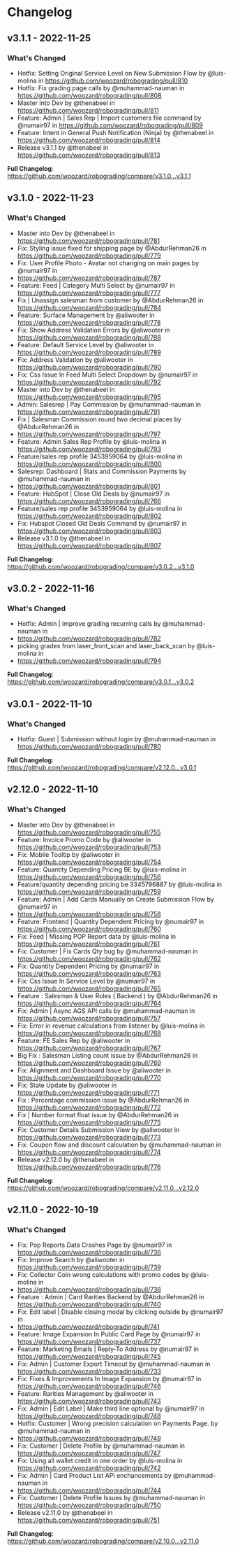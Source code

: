# Changelog

## v3.1.1 - 2022-11-25

### What's Changed

-   Hotfix: Setting Original Service Level on New Submission Flow by @luis-molina in
    https://github.com/woozard/robograding/pull/810
-   Hotfix: Fix grading page calls by @muhammad-nauman in https://github.com/woozard/robograding/pull/808
-   Master into Dev by @thenabeel in https://github.com/woozard/robograding/pull/811
-   Feature: Admin | Sales Rep | Import customers file command by @numair97 in
    https://github.com/woozard/robograding/pull/809
-   Feature: Intent in General Push Notification (Ninja) by @thenabeel in
    https://github.com/woozard/robograding/pull/814
-   Release v3.1.1 by @thenabeel in https://github.com/woozard/robograding/pull/813

**Full Changelog**: https://github.com/woozard/robograding/compare/v3.1.0...v3.1.1

## v3.1.0 - 2022-11-23

### What's Changed

-   Master into Dev by @thenabeel in https://github.com/woozard/robograding/pull/781
-   Fix: Styling issue fixed for shipping page by @AbdurRehman26 in https://github.com/woozard/robograding/pull/779
-   Fix: User Profile Photo - Avatar not changing on main pages by @numair97 in
-   https://github.com/woozard/robograding/pull/787
-   Feature: Feed | Category Multi Select by @numair97 in https://github.com/woozard/robograding/pull/777
-   Fix | Unassign salesman from customer by @AbdurRehman26 in https://github.com/woozard/robograding/pull/784
-   Feature: Surface Management by @aliwooter in https://github.com/woozard/robograding/pull/778
-   Fix: Show Address Validation Errors by @aliwooter in https://github.com/woozard/robograding/pull/788
-   Feature: Default Service Level by @aliwooter in https://github.com/woozard/robograding/pull/789
-   Fix: Address Validation by @aliwooter in https://github.com/woozard/robograding/pull/790
-   Fix: Css Issue In Feed Multi Select Dropdown by @numair97 in https://github.com/woozard/robograding/pull/792
-   Master into Dev by @thenabeel in https://github.com/woozard/robograding/pull/795
-   Admin: Salesrep | Pay Commission by @muhammad-nauman in https://github.com/woozard/robograding/pull/791
-   Fix | Salesman Commission round two decimal places by @AbdurRehman26 in
-   https://github.com/woozard/robograding/pull/797
-   Feature: Admin Sales Rep Profile by @luis-molina in https://github.com/woozard/robograding/pull/793
-   Feature/sales rep profile 3453959064 by @luis-molina in https://github.com/woozard/robograding/pull/800
-   Salesrep: Dashboard | Stats and Commission Payments by @muhammad-nauman in
-   https://github.com/woozard/robograding/pull/801
-   Feature: HubSpot | Close Old Deals by @numair97 in https://github.com/woozard/robograding/pull/766
-   Feature/sales rep profile 3453959064 by @luis-molina in https://github.com/woozard/robograding/pull/802
-   Fix: Hubspot Closed Old Deals Command by @numair97 in https://github.com/woozard/robograding/pull/803
-   Release v3.1.0 by @thenabeel in https://github.com/woozard/robograding/pull/807

**Full Changelog**: https://github.com/woozard/robograding/compare/v3.0.2...v3.1.0

## v3.0.2 - 2022-11-16

### What's Changed

-   Hotfix: Admin | improve grading recurring calls by @muhammad-nauman in
-   https://github.com/woozard/robograding/pull/782
-   picking grades from laser_front_scan and laser_back_scan by @luis-molina in
-   https://github.com/woozard/robograding/pull/794

**Full Changelog**: https://github.com/woozard/robograding/compare/v3.0.1...v3.0.2

## v3.0.1 - 2022-11-10

### What's Changed

-   Hotfix: Guest | Submission without login by @muhammad-nauman in https://github.com/woozard/robograding/pull/780

**Full Changelog**: https://github.com/woozard/robograding/compare/v2.12.0...v3.0.1

## v2.12.0 - 2022-11-10

### What's Changed

-   Master into Dev by @thenabeel in https://github.com/woozard/robograding/pull/755
-   Feature: Invoice Promo Code by @aliwooter in https://github.com/woozard/robograding/pull/753
-   Fix: Mobile Tooltip by @aliwooter in https://github.com/woozard/robograding/pull/754
-   Feature: Quantity Depending Pricing BE by @luis-molina in https://github.com/woozard/robograding/pull/756
-   Feature/quantity depending pricing be 3345796887 by @luis-molina in https://github.com/woozard/robograding/pull/759
-   Feature: Admin | Add Cards Manually on Create Submission Flow by @numair97 in
-   https://github.com/woozard/robograding/pull/758
-   Feature: Frontend | Quantity Dependent Pricing by @numair97 in https://github.com/woozard/robograding/pull/760
-   Fix: Feed | Missing POP Report data by @luis-molina in https://github.com/woozard/robograding/pull/761
-   Fix: Customer | Fix Cards Qty bug by @muhammad-nauman in https://github.com/woozard/robograding/pull/762
-   Fix: Quantity Dependent Pricing by @numair97 in https://github.com/woozard/robograding/pull/763
-   Fix: Css Issue In Service Level by @numair97 in https://github.com/woozard/robograding/pull/765
-   Feature : Salesman & User Roles ( Backend ) by @AbdurRehman26 in https://github.com/woozard/robograding/pull/764
-   Fix: Admin | Async AGS API calls by @muhammad-nauman in https://github.com/woozard/robograding/pull/757
-   Fix: Error in revenue calculations from listener by @luis-molina in https://github.com/woozard/robograding/pull/768
-   Feature: FE Sales Rep by @aliwooter in https://github.com/woozard/robograding/pull/767
-   Big Fix : Salesman Listing count issue by @AbdurRehman26 in https://github.com/woozard/robograding/pull/769
-   Fix: Alignment and Dashboard Issue by @aliwooter in https://github.com/woozard/robograding/pull/770
-   Fix: State Update by @aliwooter in https://github.com/woozard/robograding/pull/771
-   Fix : Percentage commission issue by @AbdurRehman26 in https://github.com/woozard/robograding/pull/772
-   Fix | Number format float issue by @AbdurRehman26 in https://github.com/woozard/robograding/pull/775
-   Fix: Customer Details Submission View by @aliwooter in https://github.com/woozard/robograding/pull/773
-   Fix: Coupon flow and discount calculation by @muhammad-nauman in https://github.com/woozard/robograding/pull/774
-   Release v2.12.0 by @thenabeel in https://github.com/woozard/robograding/pull/776

**Full Changelog**: https://github.com/woozard/robograding/compare/v2.11.0...v2.12.0

## v2.11.0 - 2022-10-19

### What's Changed

-   Fix: Pop Reports Data Crashes Page by @numair97 in https://github.com/woozard/robograding/pull/736
-   Fix: Improve Search by @aliwooter in https://github.com/woozard/robograding/pull/739
-   Fix: Collector Coin wrong calculations with promo codes by @luis-molina in
-   https://github.com/woozard/robograding/pull/738
-   Feature : Admin | Card Rarities Backend by @AbdurRehman26 in https://github.com/woozard/robograding/pull/740
-   Fix: Edit label | Disable closing modal by clicking outside by @numair97 in
-   https://github.com/woozard/robograding/pull/741
-   Feature: Image Expansion In Public Card Page by @numair97 in https://github.com/woozard/robograding/pull/737
-   Feature: Marketing Emails | Reply-To Address by @numair97 in https://github.com/woozard/robograding/pull/745
-   Fix: Admin | Customer Export Timeout by @muhammad-nauman in https://github.com/woozard/robograding/pull/733
-   Fix: Fixes & Improvements In Image Expansion by @numair97 in https://github.com/woozard/robograding/pull/746
-   Feature: Rarities Management by @aliwooter in https://github.com/woozard/robograding/pull/743
-   Fix: Admin | Edit Label | Make third line optional by @numair97 in https://github.com/woozard/robograding/pull/748
-   Hotfix: Customer | Wrong precision calculation on Payments Page. by @muhammad-nauman in
-   https://github.com/woozard/robograding/pull/749
-   Fix: Customer | Delete Profile by @muhammad-nauman in https://github.com/woozard/robograding/pull/747
-   Fix: Using all wallet credit in one order by @luis-molina in https://github.com/woozard/robograding/pull/742
-   Fix: Admin | Card Product List API enchancements by @muhammad-nauman in
-   https://github.com/woozard/robograding/pull/744
-   Fix: Customer | Delete Profile Issues by @muhammad-nauman in https://github.com/woozard/robograding/pull/750
-   Release v2.11.0 by @thenabeel in https://github.com/woozard/robograding/pull/751

**Full Changelog**: https://github.com/woozard/robograding/compare/v2.10.0...v2.11.0
